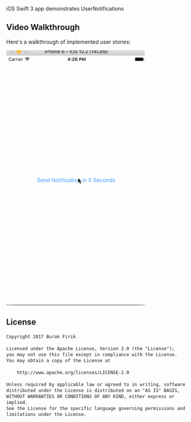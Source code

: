 iOS Swift 3 app demonstrates UserNotifications

## Video Walkthrough 

Here's a walkthrough of implemented user stories:


<img src='https://github.com/burakfirik/iNotifyMe/blob/master/iPhone6_iNotif.gif' title='Video Walkthrough' width='' alt='Video Walkthrough' />






## License

    Copyright 2017 Burak Firik

    Licensed under the Apache License, Version 2.0 (the "License");
    you may not use this file except in compliance with the License.
    You may obtain a copy of the License at

        http://www.apache.org/licenses/LICENSE-2.0

    Unless required by applicable law or agreed to in writing, software
    distributed under the License is distributed on an "AS IS" BASIS,
    WITHOUT WARRANTIES OR CONDITIONS OF ANY KIND, either express or implied.
    See the License for the specific language governing permissions and
    limitations under the License.

